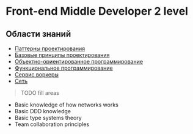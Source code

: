 # Front-end Middle Developer 2 level

## Области знаний

- [Паттерны проектирования](./patterns.md)
- [Базовые принципы проектирования](./design.md)
- [Объектно-ориентированное программирование](./oop.md)
- [Функциональное программирование](./fp.md)
- [Сервис воркеры](./serviceWorkers.md)
- [Сеть](./network.md)

> TODO fill areas

- Basic knowledge of how networks works
- Basic DDD knowledge
- Basic type systems theory
- Team collaboration principles
